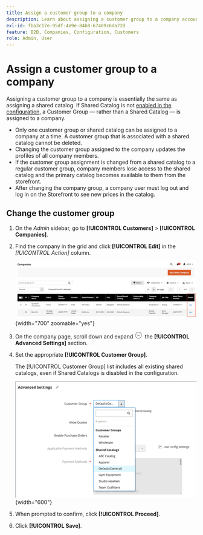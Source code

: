 ```yaml
---
title: Assign a customer group to a company
description: Learn about assigning a customer group to a company account in your Adobe Commerce store.
exl-id: fba3c17e-95df-4e9e-84b8-67409c6da72d
feature: B2B, Companies, Configuration, Customers
role: Admin, User
---
```

# Assign a customer group to a company

Assigning a customer group to a company is essentially the same as assigning a shared catalog. If Shared Catalog is not [enabled in the configuration](enable-basic-features.md), a Customer Group — rather than a Shared Catalog — is assigned to a company.

- Only one customer group or shared catalog can be assigned to a company at a time. A customer group that is associated with a shared catalog cannot be deleted.
- Changing the customer group assigned to the company updates the profiles of all company members.
- If the customer group assignment is changed from a shared catalog to a regular customer group, company members lose access to the shared catalog and the primary catalog becomes available to them from the storefront.
- After changing the company group, a company user must log out and log in on the Storefront to see new prices in the catalog.

## Change the customer group

1. On the _Admin_ sidebar, go to **[!UICONTROL Customers]** > **[!UICONTROL Companies]**.

1. Find the company in the grid and click **[!UICONTROL Edit]** in the _[!UICONTROL Action]_ column.

   ![Edit Company](./assets/companies-grid-edit.png){width="700" zoomable="yes"}

1. On the company page, scroll down and expand ![Expansion selector](../assets/icon-display-expand.png) the **[!UICONTROL Advanced Settings]** section.

1. Set the appropriate **[!UICONTROL Customer Group]**.
   
   The [!UICONTROL Customer Group] list includes all existing shared catalogs, even if Shared Catalogs is disabled in the configuration.

   ![Change customer group or shared catalog](./assets/company-advanced-settings-customer-group-admin.png){width="600"}

1. When prompted to confirm, click **[!UICONTROL Proceed]**.

1. Click **[!UICONTROL Save]**.
